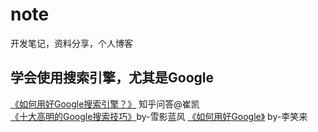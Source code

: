 # note
开发笔记，资料分享，个人博客
## 学会使用搜索引擎，尤其是Google

[《如何用好Google搜索引擎？》](http://www.zhihu.com/question/20161362) 知乎问答@崔凯
[《十大高明的Google搜索技巧》](http://www.williamlong.info/archives/728.html)by-雪影蓝风
[《如何用好Google》](http://wordpress.lixiaolai.com/archives/992.html) by-李笑来
